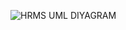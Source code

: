 ![HRMS UML DIYAGRAM](https://user-images.githubusercontent.com/76704724/121697030-54885e00-cad5-11eb-8a7b-1cd624794703.png)
